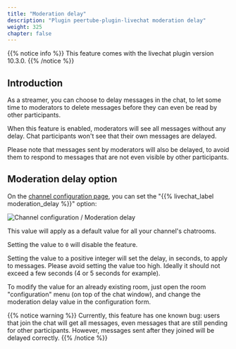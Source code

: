 ```yaml
---
title: "Moderation delay"
description: "Plugin peertube-plugin-livechat moderation delay"
weight: 325
chapter: false
---
```


{{% notice info %}}
This feature comes with the livechat plugin version 10.3.0.
{{% /notice %}}

## Introduction

As a streamer, you can choose to delay messages in the chat, to let some time to moderators to delete messages before they can even be read by other participants.

When this feature is enabled, moderators will see all messages without any delay.
Chat participants won't see that their own messages are delayed.

Please note that messages sent by moderators will also be delayed, to avoid them to respond to messages that are not even visible by other participants.

## Moderation delay option

On the [channel configuration page](/peertube-plugin-livechat/documentation/user/streamers/channel), you can set the "{{% livechat_label moderation_delay %}}" option:

![Channel configuration / Moderation delay](/peertube-plugin-livechat/images/moderation_delay_channel_option.png?classes=shadow,border&height=400px)

This value will apply as a default value for all your channel's chatrooms.

Setting the value to `0` will disable the feature.

Setting the value to a positive integer will set the delay, in seconds, to apply to messages.
Please avoid setting the value too high.
Ideally it should not exceed a few seconds (4 or 5 seconds for example).

To modify the value for an already existing room, just open the room "configuration" menu (on top of the chat window), and change the moderation delay value in the configuration form.

{{% notice warning %}}
Currently, this feature has one known bug: users that join the chat will get all messages, even messages that are still pending for other participants.
However, messages sent after they joined will be delayed correctly.
{{% /notice %}}
